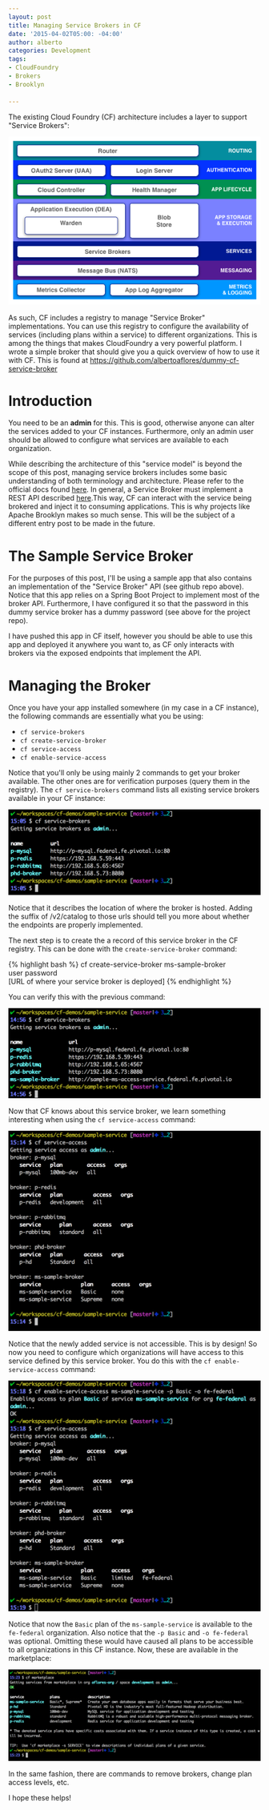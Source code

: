 ```yaml
---
layout: post
title: Managing Service Brokers in CF
date: '2015-04-02T05:00: -04:00'
author: alberto
categories: Development
tags:
- CloudFoundry
- Brokers
- Brooklyn

---
```


The existing Cloud Foundry (CF) architecture includes a layer to support "Service Brokers":

![CF Components](/assets/img/2015/cf_architecture_block.png#imageInPost "CF Components")

As such, CF includes a registry to manage "Service Broker" implementations. You can use this registry to configure the availability of services (including plans within a service) to different organizations. This is among the things that makes CloudFoundry a very powerful platform. I wrote a simple broker that should give you a quick overview of how to use it with CF. This is found at <a href="https://github.com/albertoaflores/dummy-cf-service-broker">https://github.com/albertoaflores/dummy-cf-service-broker</a>

# Introduction
You need to be an <b>admin</b> for this. This is good, otherwise anyone can alter the services added to your CF instances. Furthermore, only an admin user should be allowed to configure what services are available to each organization.

While describing the architecture of this "service model" is beyond the scope of this post, managing service brokers includes some basic understanding of both terminology and architecture. Please refer to the official docs found <a href="http://docs.cloudfoundry.org/services/overview.html" rel="nofollow" target="_blank">here</a>. In general, a Service Broker must implement a REST API described <a href="http://docs.cloudfoundry.org/services/api.html" rel="nofollow" target="_blank">here</a>.This way, CF can interact with the service being brokered and inject it to consuming applications. This is why projects like Apache Brooklyn makes so much sense. This will be the subject of a different entry post to be made in the future.

# The Sample Service Broker
For the purposes of this post, I'll be using a sample app that also contains an implementation of the "Service Broker" API (see github repo above). Notice that this app relies on a Spring Boot Project to implement most of the broker API. Furthermore, I have configured it so that the password in this dummy service broker has a dummy password (see above for the project repo).

I have pushed this app in CF itself, however you should be able to use this app and deployed it anywhere you want to, as CF only interacts with brokers via the exposed endpoints that implement the API.

# Managing the Broker
Once you have your app installed somewhere (in my case in a CF instance), the following commands are essentially what you be using:

* ```cf service-brokers```
* ```cf create-service-broker```
* ```cf service-access```
* ```cf enable-service-access```

Notice that you'll only be using mainly 2 commands to get your broker available. The other ones are for verification purposes (query them in the registry). The ```cf service-brokers``` command lists all existing service brokers available in your CF instance:

![CF Available Brokers](/assets/img/2015/cf-available-brokers.png#imageInPost "CF Available Brokers")

Notice that it describes the location of where the broker is hosted. Adding the suffix of /v2/catalog to those urls should tell you more about whether the endpoints are properly implemented.

The next step is to create the a record of this service broker in the CF registry. This can be done with the ```create-service-broker``` command:

{% highlight bash  %}
   cf create-service-broker ms-sample-broker \
                            user password \
                            [URL of where your service broker is deployed]
{% endhighlight %}

You can verify this with the previous command:

![CF Updated Brokers](/assets/img/2015/cf-available-brokers-updated.png#imageInPost "CF Updated Brokers")

Now that CF knows about this service broker, we learn something interesting when using the ```cf service-access``` command:

![CF Service Access](/assets/img/2015/cf-service-access.png#imageInPost "CF Service Access")

Notice that the newly added service is not accessible. This is by design! So now you need to configure which organizations will have access to this service defined by this service broker. You do this with the ```cf enable-service-access``` command:

![CF Service Access Enabled](/assets/img/2015/cf-service-access-enabled.png#imageInPost "CF Service Access Enabled")

Notice that now the ```Basic``` plan of the ```ms-sample-service``` is available to the ```fe-federal``` organization. Also notice that the ```-p Basic``` and ```-o fe-federal``` was optional. Omitting these would have caused all plans to be accessible to all organizations in this CF instance. Now, these are available in the marketplace:

![CF Marketplace](/assets/img/2015/cf-marketplace-view.png#imageInPost "CF Marketplace")

In the same fashion, there are commands to remove brokers, change plan access levels, etc.

I hope these helps!